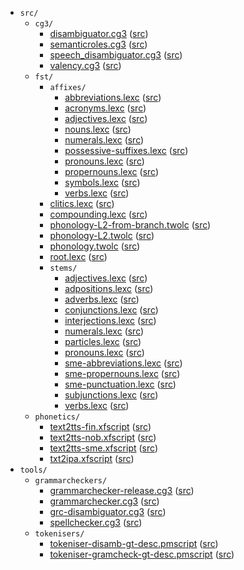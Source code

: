 * `src/`
    * `cg3/`
        * [disambiguator.cg3](src-cg3-disambiguator.cg3.html) ([src](https://github.com/giellalt/lang-sme/blob/main/src/cg3/disambiguator.cg3))
        * [semanticroles.cg3](src-cg3-semanticroles.cg3.html) ([src](https://github.com/giellalt/lang-sme/blob/main/src/cg3/semanticroles.cg3))
        * [speech_disambiguator.cg3](src-cg3-speech_disambiguator.cg3.html) ([src](https://github.com/giellalt/lang-sme/blob/main/src/cg3/speech_disambiguator.cg3))
        * [valency.cg3](src-cg3-valency.cg3.html) ([src](https://github.com/giellalt/lang-sme/blob/main/src/cg3/valency.cg3))
    * `fst/`
        * `affixes/`
            * [abbreviations.lexc](src-fst-affixes-abbreviations.lexc.html) ([src](https://github.com/giellalt/lang-sme/blob/main/src/fst/affixes/abbreviations.lexc))
            * [acronyms.lexc](src-fst-affixes-acronyms.lexc.html) ([src](https://github.com/giellalt/lang-sme/blob/main/src/fst/affixes/acronyms.lexc))
            * [adjectives.lexc](src-fst-affixes-adjectives.lexc.html) ([src](https://github.com/giellalt/lang-sme/blob/main/src/fst/affixes/adjectives.lexc))
            * [nouns.lexc](src-fst-affixes-nouns.lexc.html) ([src](https://github.com/giellalt/lang-sme/blob/main/src/fst/affixes/nouns.lexc))
            * [numerals.lexc](src-fst-affixes-numerals.lexc.html) ([src](https://github.com/giellalt/lang-sme/blob/main/src/fst/affixes/numerals.lexc))
            * [possessive-suffixes.lexc](src-fst-affixes-possessive-suffixes.lexc.html) ([src](https://github.com/giellalt/lang-sme/blob/main/src/fst/affixes/possessive-suffixes.lexc))
            * [pronouns.lexc](src-fst-affixes-pronouns.lexc.html) ([src](https://github.com/giellalt/lang-sme/blob/main/src/fst/affixes/pronouns.lexc))
            * [propernouns.lexc](src-fst-affixes-propernouns.lexc.html) ([src](https://github.com/giellalt/lang-sme/blob/main/src/fst/affixes/propernouns.lexc))
            * [symbols.lexc](src-fst-affixes-symbols.lexc.html) ([src](https://github.com/giellalt/lang-sme/blob/main/src/fst/affixes/symbols.lexc))
            * [verbs.lexc](src-fst-affixes-verbs.lexc.html) ([src](https://github.com/giellalt/lang-sme/blob/main/src/fst/affixes/verbs.lexc))
        * [clitics.lexc](src-fst-clitics.lexc.html) ([src](https://github.com/giellalt/lang-sme/blob/main/src/fst/clitics.lexc))
        * [compounding.lexc](src-fst-compounding.lexc.html) ([src](https://github.com/giellalt/lang-sme/blob/main/src/fst/compounding.lexc))
        * [phonology-L2-from-branch.twolc](src-fst-phonology-L2-from-branch.twolc.html) ([src](https://github.com/giellalt/lang-sme/blob/main/src/fst/phonology-L2-from-branch.twolc))
        * [phonology-L2.twolc](src-fst-phonology-L2.twolc.html) ([src](https://github.com/giellalt/lang-sme/blob/main/src/fst/phonology-L2.twolc))
        * [phonology.twolc](src-fst-phonology.twolc.html) ([src](https://github.com/giellalt/lang-sme/blob/main/src/fst/phonology.twolc))
        * [root.lexc](src-fst-root.lexc.html) ([src](https://github.com/giellalt/lang-sme/blob/main/src/fst/root.lexc))
        * `stems/`
            * [adjectives.lexc](src-fst-stems-adjectives.lexc.html) ([src](https://github.com/giellalt/lang-sme/blob/main/src/fst/stems/adjectives.lexc))
            * [adpositions.lexc](src-fst-stems-adpositions.lexc.html) ([src](https://github.com/giellalt/lang-sme/blob/main/src/fst/stems/adpositions.lexc))
            * [adverbs.lexc](src-fst-stems-adverbs.lexc.html) ([src](https://github.com/giellalt/lang-sme/blob/main/src/fst/stems/adverbs.lexc))
            * [conjunctions.lexc](src-fst-stems-conjunctions.lexc.html) ([src](https://github.com/giellalt/lang-sme/blob/main/src/fst/stems/conjunctions.lexc))
            * [interjections.lexc](src-fst-stems-interjections.lexc.html) ([src](https://github.com/giellalt/lang-sme/blob/main/src/fst/stems/interjections.lexc))
            * [numerals.lexc](src-fst-stems-numerals.lexc.html) ([src](https://github.com/giellalt/lang-sme/blob/main/src/fst/stems/numerals.lexc))
            * [particles.lexc](src-fst-stems-particles.lexc.html) ([src](https://github.com/giellalt/lang-sme/blob/main/src/fst/stems/particles.lexc))
            * [pronouns.lexc](src-fst-stems-pronouns.lexc.html) ([src](https://github.com/giellalt/lang-sme/blob/main/src/fst/stems/pronouns.lexc))
            * [sme-abbreviations.lexc](src-fst-stems-sme-abbreviations.lexc.html) ([src](https://github.com/giellalt/lang-sme/blob/main/src/fst/stems/sme-abbreviations.lexc))
            * [sme-propernouns.lexc](src-fst-stems-sme-propernouns.lexc.html) ([src](https://github.com/giellalt/lang-sme/blob/main/src/fst/stems/sme-propernouns.lexc))
            * [sme-punctuation.lexc](src-fst-stems-sme-punctuation.lexc.html) ([src](https://github.com/giellalt/lang-sme/blob/main/src/fst/stems/sme-punctuation.lexc))
            * [subjunctions.lexc](src-fst-stems-subjunctions.lexc.html) ([src](https://github.com/giellalt/lang-sme/blob/main/src/fst/stems/subjunctions.lexc))
            * [verbs.lexc](src-fst-stems-verbs.lexc.html) ([src](https://github.com/giellalt/lang-sme/blob/main/src/fst/stems/verbs.lexc))
    * `phonetics/`
        * [text2tts-fin.xfscript](src-phonetics-text2tts-fin.xfscript.html) ([src](https://github.com/giellalt/lang-sme/blob/main/src/phonetics/text2tts-fin.xfscript))
        * [text2tts-nob.xfscript](src-phonetics-text2tts-nob.xfscript.html) ([src](https://github.com/giellalt/lang-sme/blob/main/src/phonetics/text2tts-nob.xfscript))
        * [text2tts-sme.xfscript](src-phonetics-text2tts-sme.xfscript.html) ([src](https://github.com/giellalt/lang-sme/blob/main/src/phonetics/text2tts-sme.xfscript))
        * [txt2ipa.xfscript](src-phonetics-txt2ipa.xfscript.html) ([src](https://github.com/giellalt/lang-sme/blob/main/src/phonetics/txt2ipa.xfscript))
* `tools/`
    * `grammarcheckers/`
        * [grammarchecker-release.cg3](tools-grammarcheckers-grammarchecker-release.cg3.html) ([src](https://github.com/giellalt/lang-sme/blob/main/tools/grammarcheckers/grammarchecker-release.cg3))
        * [grammarchecker.cg3](tools-grammarcheckers-grammarchecker.cg3.html) ([src](https://github.com/giellalt/lang-sme/blob/main/tools/grammarcheckers/grammarchecker.cg3))
        * [grc-disambiguator.cg3](tools-grammarcheckers-grc-disambiguator.cg3.html) ([src](https://github.com/giellalt/lang-sme/blob/main/tools/grammarcheckers/grc-disambiguator.cg3))
        * [spellchecker.cg3](tools-grammarcheckers-spellchecker.cg3.html) ([src](https://github.com/giellalt/lang-sme/blob/main/tools/grammarcheckers/spellchecker.cg3))
    * `tokenisers/`
        * [tokeniser-disamb-gt-desc.pmscript](tools-tokenisers-tokeniser-disamb-gt-desc.pmscript.html) ([src](https://github.com/giellalt/lang-sme/blob/main/tools/tokenisers/tokeniser-disamb-gt-desc.pmscript))
        * [tokeniser-gramcheck-gt-desc.pmscript](tools-tokenisers-tokeniser-gramcheck-gt-desc.pmscript.html) ([src](https://github.com/giellalt/lang-sme/blob/main/tools/tokenisers/tokeniser-gramcheck-gt-desc.pmscript))
